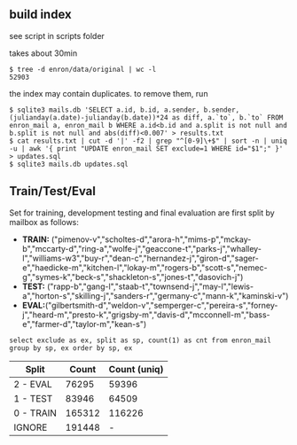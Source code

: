 ## build index
see script in scripts folder

 takes about 30min
```
$ tree -d enron/data/original | wc -l
52903
```
the index may contain duplicates. to remove them, run
```
$ sqlite3 mails.db 'SELECT a.id, b.id, a.sender, b.sender, (julianday(a.date)-julianday(b.date))*24 as diff, a.`to`, b.`to` FROM enron_mail a, enron_mail b WHERE a.id<b.id and a.split is not null and b.split is not null and abs(diff)<0.007' > results.txt
$ cat results.txt | cut -d '|' -f2 | grep "^[0-9]\+$" | sort -n | uniq -u | awk '{ print "UPDATE enron_mail SET exclude=1 WHERE id="$1";" }' > updates.sql
$ sqlite3 mails.db updates.sql
```

## Train/Test/Eval
Set for training, development testing and final evaluation are first split by mailbox as follows:

- **TRAIN:** ("pimenov-v","scholtes-d","arora-h","mims-p","mckay-b","mccarty-d","ring-a","wolfe-j","geaccone-t","parks-j","whalley-l","williams-w3","buy-r","dean-c","hernandez-j","giron-d","sager-e","haedicke-m","kitchen-l","lokay-m","rogers-b","scott-s","nemec-g","symes-k","beck-s","shackleton-s","jones-t","dasovich-j") 
- **TEST:** ("rapp-b","gang-l","staab-t","townsend-j","may-l","lewis-a","horton-s","skilling-j","sanders-r","germany-c","mann-k","kaminski-v")
- **EVAL:**("gilbertsmith-d","weldon-v","semperger-c","pereira-s","forney-j","heard-m","presto-k","grigsby-m","davis-d","mcconnell-m","bass-e","farmer-d","taylor-m","kean-s")

```
select exclude as ex, split as sp, count(1) as cnt from enron_mail group by sp, ex order by sp, ex
```

| Split     | Count  | Count (uniq) |
|-----------|--------|--------------|
| 2 - EVAL  | 76295  | 59396        |
| 1 - TEST  | 83946  | 64509        |
| 0 - TRAIN | 165312 | 116226       |
| IGNORE    | 191448 | -            |

